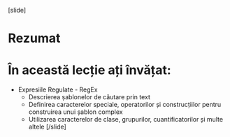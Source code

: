 
[slide]
# Rezumat


# În această lecție ați învățat:

- Expresiile Regulate - RegEx
    - Descrierea șablonelor de căutare prin text
    - Definirea caracterelor speciale, operatorilor și construcțiilor pentru construirea unui șablon complex
    - Utilizarea caracterelor de clase, grupurilor, cuantificatorilor și multe altele
[/slide]